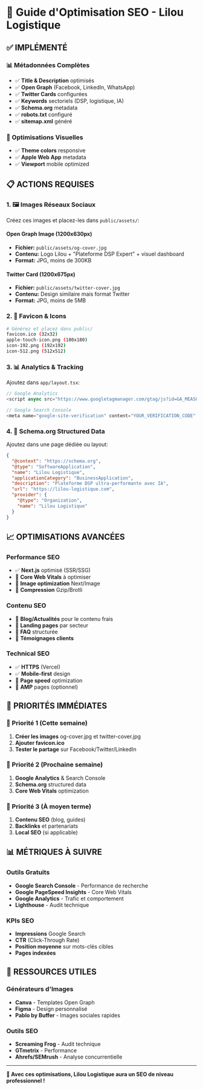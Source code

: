 # 🚀 Guide d'Optimisation SEO - Lilou Logistique

## ✅ IMPLÉMENTÉ

### 📊 Métadonnées Complètes
- ✅ **Title & Description** optimisés
- ✅ **Open Graph** (Facebook, LinkedIn, WhatsApp)
- ✅ **Twitter Cards** configurées
- ✅ **Keywords** sectoriels (DSP, logistique, IA)
- ✅ **Schema.org** metadata
- ✅ **robots.txt** configuré
- ✅ **sitemap.xml** généré

### 🎨 Optimisations Visuelles
- ✅ **Theme colors** responsive
- ✅ **Apple Web App** metadata
- ✅ **Viewport** mobile optimized

## 📋 ACTIONS REQUISES

### 1. 🖼️ Images Réseaux Sociaux
Créez ces images et placez-les dans `public/assets/`:

#### Open Graph Image (1200x630px)
- **Fichier:** `public/assets/og-cover.jpg`
- **Contenu:** Logo Lilou + "Plateforme DSP Expert" + visuel dashboard
- **Format:** JPG, moins de 300KB

#### Twitter Card (1200x675px)
- **Fichier:** `public/assets/twitter-cover.jpg`  
- **Contenu:** Design similaire mais format Twitter
- **Format:** JPG, moins de 5MB

### 2. 🎯 Favicon & Icons
```bash
# Générez et placez dans public/
favicon.ico (32x32)
apple-touch-icon.png (180x180)
icon-192.png (192x192)  
icon-512.png (512x512)
```

### 3. 📊 Analytics & Tracking
Ajoutez dans `app/layout.tsx`:

```typescript
// Google Analytics
<script async src="https://www.googletagmanager.com/gtag/js?id=GA_MEASUREMENT_ID"></script>

// Google Search Console
<meta name="google-site-verification" content="YOUR_VERIFICATION_CODE" />
```

### 4. 🔗 Schema.org Structured Data
Ajoutez dans une page dédiée ou layout:

```json
{
  "@context": "https://schema.org",
  "@type": "SoftwareApplication",
  "name": "Lilou Logistique",
  "applicationCategory": "BusinessApplication",
  "description": "Plateforme DSP ultra-performante avec IA",
  "url": "https://lilou-logistique.com",
  "provider": {
    "@type": "Organization",
    "name": "Lilou Logistique"
  }
}
```

## 📈 OPTIMISATIONS AVANCÉES

### Performance SEO
- ✅ **Next.js** optimisé (SSR/SSG)
- 🔄 **Core Web Vitals** à optimiser
- 🔄 **Image optimization** Next/Image
- 🔄 **Compression** Gzip/Brotli

### Contenu SEO
- 🔄 **Blog/Actualités** pour le contenu frais
- 🔄 **Landing pages** par secteur
- 🔄 **FAQ** structurée
- 🔄 **Témoignages clients**

### Technical SEO
- ✅ **HTTPS** (Vercel)
- ✅ **Mobile-first** design
- 🔄 **Page speed** optimization
- 🔄 **AMP** pages (optionnel)

## 🎯 PRIORITÉS IMMÉDIATES

### 🥇 Priorité 1 (Cette semaine)
1. **Créer les images** og-cover.jpg et twitter-cover.jpg
2. **Ajouter favicon.ico**
3. **Tester le partage** sur Facebook/Twitter/LinkedIn

### 🥈 Priorité 2 (Prochaine semaine)  
1. **Google Analytics** & Search Console
2. **Schema.org** structured data
3. **Core Web Vitals** optimization

### 🥉 Priorité 3 (À moyen terme)
1. **Contenu SEO** (blog, guides)
2. **Backlinks** et partenariats
3. **Local SEO** (si applicable)

## 📊 MÉTRIQUES À SUIVRE

### Outils Gratuits
- **Google Search Console** - Performance de recherche
- **Google PageSpeed Insights** - Core Web Vitals
- **Google Analytics** - Trafic et comportement
- **Lighthouse** - Audit technique

### KPIs SEO
- **Impressions** Google Search
- **CTR** (Click-Through Rate)
- **Position moyenne** sur mots-clés cibles
- **Pages indexées**

## 🔗 RESSOURCES UTILES

### Générateurs d'Images
- **Canva** - Templates Open Graph
- **Figma** - Design personnalisé
- **Pablo by Buffer** - Images sociales rapides

### Outils SEO
- **Screaming Frog** - Audit technique
- **GTmetrix** - Performance
- **Ahrefs/SEMrush** - Analyse concurrentielle

---

**🎉 Avec ces optimisations, Lilou Logistique aura un SEO de niveau professionnel !**